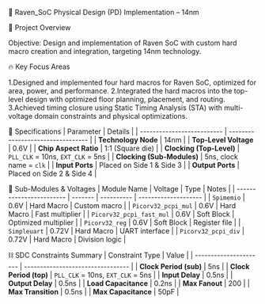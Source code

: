 
🚀 Raven_SoC Physical Design (PD) Implementation – 14nm

📌 Project Overview

Objective:
Design and implementation of Raven SoC with custom hard macro creation and integration, targeting 14nm technology.

🔥 Key Focus Areas

1.Designed and implemented four hard macros for Raven SoC, optimized for area, power, and performance.
2.Integrated the hard macros into the top-level design with optimized floor planning, placement, and routing.
3.Achieved timing closure using Static Timing Analysis (STA) with multi-voltage domain constraints and physical optimizations.


🧪 Specifications
| Parameter                  | Details                           |
| -------------------------- | --------------------------------- |
| **Technology Node**        | 14nm                              |
| **Top-Level Voltage**      | 0.6V                              |
| **Chip Aspect Ratio**      | 1:1 (Square die)                  |
| **Clocking (Top-Level)**   | `PLL_CLK` = 10ns, `EXT_CLK` = 5ns |
| **Clocking (Sub-Modules)** | 5ns, clock name = `clk`           |
| **Input Ports**            | Placed on Side 1 & Side 3         |
| **Output Ports**           | Placed on Side 2 & Side 4         |


🧩 Sub-Modules & Voltages
| Module Name              | Voltage | Type       | Notes                |
| ------------------------ | ------- | ---------- | -------------------- |
| `Spimemio`               | 0.6V    | Hard Macro | Custom macro         |
| `Picorv32_pcpi_mul`      | 0.6V    | Hard Macro | Fast multiplier      |
| `Picorv32_pcpi_fast_mul` | 0.6V    | Soft Block | Optimized multiplier |
| `Picorv32_reg`           | 0.6V    | Soft Block | Register file        |
| `Simpleuart`             | 0.72V   | Hard Macro | UART interface       |
| `Picorv32_pcpi_div`      | 0.72V   | Hard Macro | Division logic       |


⛓️ SDC Constraints Summary
| Constraint Type        | Value                             |
| ---------------------- | --------------------------------- |
| **Clock Period (sub)** | 5ns                               |
| **Clock Period (top)** | `PLL_CLK` = 10ns, `EXT_CLK` = 5ns |
| **Input Delay**        | 0.5ns                             |
| **Output Delay**       | 0.5ns                             |
| **Load Capacitance**   | 0.2ns                             |
| **Max Fanout**         | 200                               |
| **Max Transition**     | 0.5ns                             |
| **Max Capacitance**    | 50pF                              |


